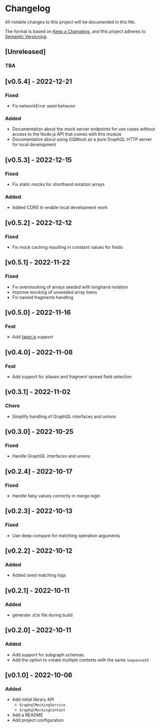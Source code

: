 # Changelog

All notable changes to this project will be documented in this file.

The format is based on [Keep a Changelog](https://keepachangelog.com/en/1.0.0/),
and this project adheres to
[Semantic Versioning](https://semver.org/spec/v2.0.0.html).

## [Unreleased]

### TBA

## [v0.5.4] - 2022-12-21

### Fixed

- Fix networkError seed behavior

### Added

- Documentation about the mock server endpoints for use cases without access to
  the Node.js API that comes with this module
- Documentation about using GQMock as a pure GraphQL HTTP server for local
  development

## [v0.5.3] - 2022-12-15

### Fixed

- Fix static mocks for shorthand notation arrays

### Added

- Added CORS to enable local development work

## [v0.5.2] - 2022-12-12

### Fixed

- Fix mock caching resulting in constant values for fields

## [v0.5.1] - 2022-11-22

### Fixed

- Fix overmocking of arrays seeded with longhand notation
- Improve mocking of unseeded array items
- Fix named fragments handling

## [v0.5.0] - 2022-11-16

### Feat

- Add [faker.js](https://fakerjs.dev/) support

## [v0.4.0] - 2022-11-08

### Feat

- Add support for aliases and fragment spread field selection

## [v0.3.1] - 2022-11-02

### Chore

- Simplify handling of GraphQL interfaces and unions

## [v0.3.0] - 2022-10-25

### Fixed

- Handle GraphQL interfaces and unions

## [v0.2.4] - 2022-10-17

### Fixed

- Handle falsy values correctly in merge logic

## [v0.2.3] - 2022-10-13

### Fixed

- Use deep compare for matching operation arguments

## [v0.2.2] - 2022-10-12

### Added

- Added seed matching logs

## [v0.2.1] - 2022-10-11

### Added

- generate .d.ts file during build

## [v0.2.0] - 2022-10-11

### Added

- Add support for subgraph schemas.
- Add the option to create multiple contexts with the same `sequenceId`

## [v0.1.0] - 2022-10-06

### Added

- Add initial library API
  - `GraphqlMockingService`
  - `GraphqlMockingContext`
- Add a README
- Add project configuration
